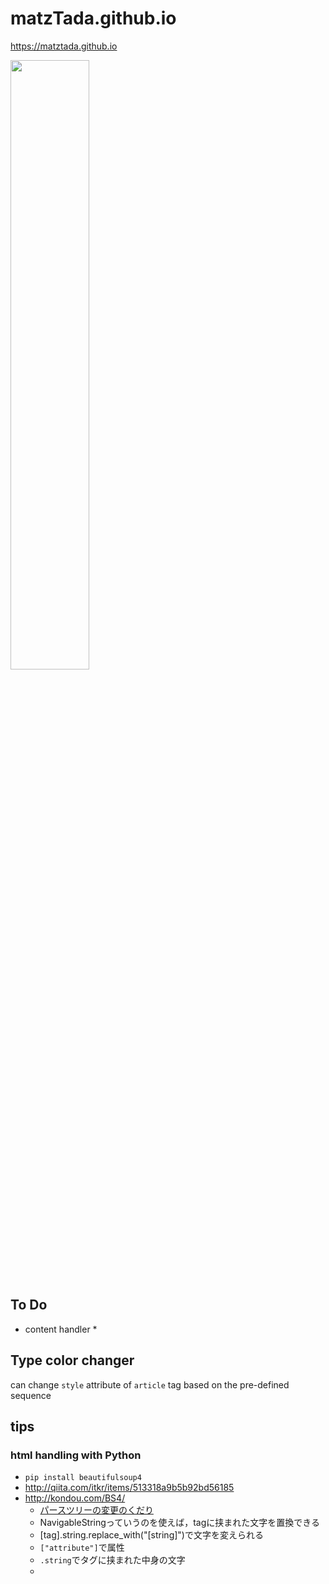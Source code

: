 # matzTada.github.io

<https://matztada.github.io>  

<a href="https://matztada.github.io">
	<img src="https://matztada.github.io/images/screenshot.png" alt="" width=50%>
</a>  

## To Do

* content handler
	* 

## Type color changer
can change ```style``` attribute of ```article``` tag based on the pre-defined sequence

## tips
### html handling with Python

* ```pip install beautifulsoup4```
* <http://qiita.com/itkr/items/513318a9b5b92bd56185>
* <http://kondou.com/BS4/>
	* [パースツリーの変更のくだり](http://kondou.com/BS4/#id38)
	* NavigableStringっていうのを使えば，tagに挟まれた文字を置換できる
	* [tag].string.replace_with("[string]")で文字を変えられる
	* ```["attribute"]```で属性
	* ```.string```でタグに挟まれた中身の文字
	* 